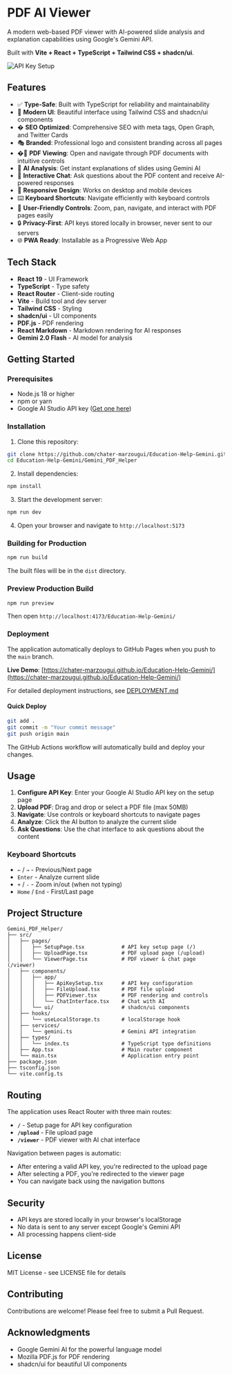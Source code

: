 # PDF AI Viewer

A modern web-based PDF viewer with AI-powered slide analysis and explanation capabilities using Google's Gemini API.

Built with **Vite + React + TypeScript + Tailwind CSS + shadcn/ui**.

![API Key Setup](https://github.com/user-attachments/assets/5f8dfaf8-eea1-4493-96d6-512a27c3c11a)

## Features

- ✅ **Type-Safe**: Built with TypeScript for reliability and maintainability
- 🎨 **Modern UI**: Beautiful interface using Tailwind CSS and shadcn/ui components
- � **SEO Optimized**: Comprehensive SEO with meta tags, Open Graph, and Twitter Cards
- 🎭 **Branded**: Professional logo and consistent branding across all pages
- �📄 **PDF Viewing**: Open and navigate through PDF documents with intuitive controls
- 🤖 **AI Analysis**: Get instant explanations of slides using Gemini AI
- 💬 **Interactive Chat**: Ask questions about the PDF content and receive AI-powered responses
- 📱 **Responsive Design**: Works on desktop and mobile devices
- ⌨️ **Keyboard Shortcuts**: Navigate efficiently with keyboard controls
- 🎯 **User-Friendly Controls**: Zoom, pan, navigate, and interact with PDF pages easily
- 🔒 **Privacy-First**: API keys stored locally in browser, never sent to our servers
- 🌐 **PWA Ready**: Installable as a Progressive Web App

## Tech Stack

- **React 19** - UI Framework
- **TypeScript** - Type safety
- **React Router** - Client-side routing
- **Vite** - Build tool and dev server
- **Tailwind CSS** - Styling
- **shadcn/ui** - UI components
- **PDF.js** - PDF rendering
- **React Markdown** - Markdown rendering for AI responses
- **Gemini 2.0 Flash** - AI model for analysis

## Getting Started

### Prerequisites

- Node.js 18 or higher
- npm or yarn
- Google AI Studio API key ([Get one here](https://aistudio.google.com/app/apikey))

### Installation

1. Clone this repository:
```bash
git clone https://github.com/chater-marzougui/Education-Help-Gemini.git
cd Education-Help-Gemini/Gemini_PDF_Helper
```

2. Install dependencies:
```bash
npm install
```

3. Start the development server:
```bash
npm run dev
```

4. Open your browser and navigate to `http://localhost:5173`

### Building for Production

```bash
npm run build
```

The built files will be in the `dist` directory.

### Preview Production Build

```bash
npm run preview
```

Then open `http://localhost:4173/Education-Help-Gemini/`

### Deployment

The application automatically deploys to GitHub Pages when you push to the `main` branch.

**Live Demo**: [https://chater-marzougui.github.io/Education-Help-Gemini/](https://chater-marzougui.github.io/Education-Help-Gemini/)

For detailed deployment instructions, see [DEPLOYMENT.md](./DEPLOYMENT.md)

#### Quick Deploy
```bash
git add .
git commit -m "Your commit message"
git push origin main
```

The GitHub Actions workflow will automatically build and deploy your changes.

## Usage

1. **Configure API Key**: Enter your Google AI Studio API key on the setup page
2. **Upload PDF**: Drag and drop or select a PDF file (max 50MB)
3. **Navigate**: Use controls or keyboard shortcuts to navigate pages
4. **Analyze**: Click the AI button to analyze the current slide
5. **Ask Questions**: Use the chat interface to ask questions about the content

### Keyboard Shortcuts

- `←` / `→` - Previous/Next page
- `Enter` - Analyze current slide
- `+` / `-` - Zoom in/out (when not typing)
- `Home` / `End` - First/Last page

## Project Structure

```
Gemini_PDF_Helper/
├── src/
│   ├── pages/
│   │   ├── SetupPage.tsx            # API key setup page (/)
│   │   ├── UploadPage.tsx           # PDF upload page (/upload)
│   │   └── ViewerPage.tsx           # PDF viewer & chat page (/viewer)
│   ├── components/
│   │   ├── app/
│   │   │   ├── ApiKeySetup.tsx      # API key configuration
│   │   │   ├── FileUpload.tsx       # PDF file upload
│   │   │   ├── PDFViewer.tsx        # PDF rendering and controls
│   │   │   └── ChatInterface.tsx    # Chat with AI
│   │   └── ui/                      # shadcn/ui components
│   ├── hooks/
│   │   └── useLocalStorage.ts       # localStorage hook
│   ├── services/
│   │   └── gemini.ts                # Gemini API integration
│   ├── types/
│   │   └── index.ts                 # TypeScript type definitions
│   ├── App.tsx                      # Main router component
│   └── main.tsx                     # Application entry point
├── package.json
├── tsconfig.json
└── vite.config.ts
```

## Routing

The application uses React Router with three main routes:

- **`/`** - Setup page for API key configuration
- **`/upload`** - File upload page
- **`/viewer`** - PDF viewer with AI chat interface

Navigation between pages is automatic:
- After entering a valid API key, you're redirected to the upload page
- After selecting a PDF, you're redirected to the viewer page
- You can navigate back using the navigation buttons

## Security

- API keys are stored locally in your browser's localStorage
- No data is sent to any server except Google's Gemini API
- All processing happens client-side

## License

MIT License - see LICENSE file for details

## Contributing

Contributions are welcome! Please feel free to submit a Pull Request.

## Acknowledgments

- Google Gemini AI for the powerful language model
- Mozilla PDF.js for PDF rendering
- shadcn/ui for beautiful UI components
